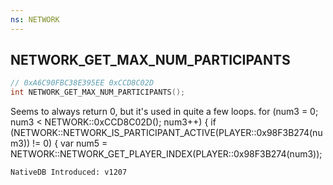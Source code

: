 ```yaml
---
ns: NETWORK
---
```

## NETWORK_GET_MAX_NUM_PARTICIPANTS

```c
// 0xA6C90FBC38E395EE 0xCCD8C02D
int NETWORK_GET_MAX_NUM_PARTICIPANTS();
```

Seems to always return 0, but it's used in quite a few loops.
for (num3 = 0; num3 < NETWORK::0xCCD8C02D(); num3++)
    {
        if (NETWORK::NETWORK_IS_PARTICIPANT_ACTIVE(PLAYER::0x98F3B274(num3)) != 0)
        {
            var num5 = NETWORK::NETWORK_GET_PLAYER_INDEX(PLAYER::0x98F3B274(num3));

```
NativeDB Introduced: v1207
```

